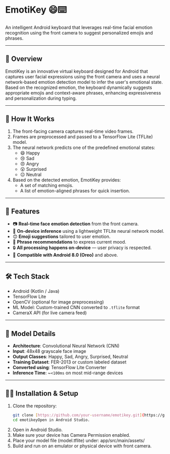 # EmotiKey 😄⌨️  
An intelligent Android keyboard that leverages real-time facial emotion recognition using the front camera to suggest personalized emojis and phrases.

---

## 🚀 Overview
EmotiKey is an innovative virtual keyboard designed for Android that captures user facial expressions using the front camera and uses a neural network-based emotion detection model to infer the user's emotional state. Based on the recognized emotion, the keyboard dynamically suggests appropriate emojis and context-aware phrases, enhancing expressiveness and personalization during typing.

---

## 🧠 How It Works
1. The front-facing camera captures real-time video frames.
2. Frames are preprocessed and passed to a TensorFlow Lite (TFLite) model.
3. The neural network predicts one of the predefined emotional states:
   - 😄 Happy
   - 😢 Sad
   - 😠 Angry
   - 😲 Surprised
   - 😐 Neutral  
4. Based on the detected emotion, EmotiKey provides:
   - A set of matching emojis.
   - A list of emotion-aligned phrases for quick insertion.

---

## 📱 Features
- 📷 **Real-time face emotion detection** from the front camera.
- 🤖 **On-device inference** using a lightweight TFLite neural network model.
- 😊 **Emoji suggestions** tailored to user emotion.
- 💬 **Phrase recommendations** to express current mood.
- 🔒 **All processing happens on-device** — user privacy is respected.
- 🧩 **Compatible with Android 8.0 (Oreo)** and above.

---

## 🛠️ Tech Stack
- Android (Kotlin / Java)
- TensorFlow Lite
- OpenCV (optional for image preprocessing)
- ML Model: Custom-trained CNN converted to `.tflite` format
- CameraX API (for live camera feed)


---

## 🧪 Model Details
- **Architecture**: Convolutional Neural Network (CNN)
- **Input**: 48x48 grayscale face image
- **Output Classes**: Happy, Sad, Angry, Surprised, Neutral
- **Training Dataset**: FER-2013 or custom labeled dataset
- **Converted using**: TensorFlow Lite Converter
- **Inference Time**: ~`<100ms` on most mid-range devices

---

## 🧑‍💻 Installation & Setup
1. Clone the repository:
   ```bash
   git clone [https://github.com/your-username/emotikey.git](https://github.com/your-username/emotikey.git)
   cd emotikeyOpen in Android Studio.
2. Open in Android Studio.
3. Make sure your device has Camera Permission enabled.
4. Place your model file (model.tflite) under:
app/src/main/assets/
5. Build and run on an emulator or physical device with front camera.
